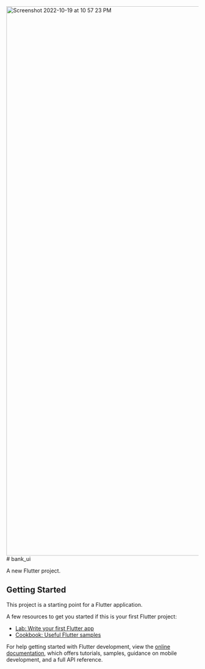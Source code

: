 <img width="1440" alt="Screenshot 2022-10-19 at 10 57 23 PM" src="https://user-images.githubusercontent.com/108931738/196763178-0b8e909a-8b7f-48a8-a37a-e130de5c81a2.png">
# bank_ui

A new Flutter project.

## Getting Started

This project is a starting point for a Flutter application.

A few resources to get you started if this is your first Flutter project:

- [Lab: Write your first Flutter app](https://docs.flutter.dev/get-started/codelab)
- [Cookbook: Useful Flutter samples](https://docs.flutter.dev/cookbook)

For help getting started with Flutter development, view the
[online documentation](https://docs.flutter.dev/), which offers tutorials,
samples, guidance on mobile development, and a full API reference.
